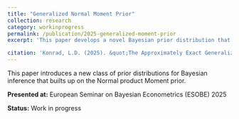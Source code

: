```yaml
---
title: "Generalized Normal Moment Prior"
collection: research
category: workinprogress
permalink: /publication/2025-generalized-moment-prior
excerpt: 'This paper develops a novel Bayesian prior distribution that approximates exact moment conditions while maintaining computational tractability.'

citation: 'Konrad, L.D. (2025). &quot;The Approximately Exact Generalized Moment Prior.&quot; <i>Working Paper</i>.'
---
```


This paper introduces a new class of prior distributions for Bayesian inference that builts up on the Normal product Moment prior.

**Presented at:** European Seminar on Bayesian Econometrics (ESOBE) 2025

**Status:** Work in progress
